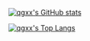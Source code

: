 <!-- 统计卡片 -->
[![qgxx's GitHub stats](https://github-readme-stats.vercel.app/api?username=qgxx&count_private=true&show_icons=true&theme=dracula)](https://github.com/anuraghazra/github-readme-stats)

<!--语言-->
[![qgxx's Top Langs](https://github-readme-stats.vercel.app/api/top-langs/?username=qgxx&layout=compact&hide_border=true)](https://github.com/anuraghazra/github-readme-stats)
